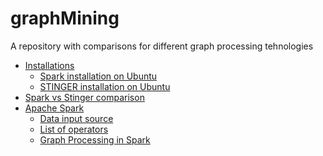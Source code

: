 # graphMining
A repository with comparisons for different graph processing tehnologies 
<!--
- [Apache Spark](spark/README.md)
    - [Introduction](spark/README.md)
    - [Spark installation on ubuntu](spark/installation.md)
    - [Data input source](spark/inputsources.md)
    - [List of operators](spark/operators.md)
    - [Graph Processing in Spark](spark/graphx.md)
-->
- [Installations](installation.md)
    - [Spark installation on Ubuntu](installation.md#spark)
    - [STINGER installation on Ubuntu](installation.md#stinger)
- [Spark vs Stinger comparison](SparkVsStinger.md)
- [Apache Spark](spark/README.md)
    - [Data input source](spark/inputsources.md)
    - [List of operators](spark/operators.md)
    - [Graph Processing in Spark](spark/graphx.md)
